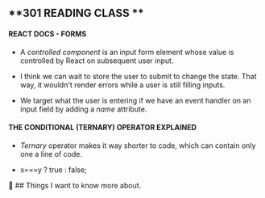 ## **301 READING CLASS **

#### **REACT DOCS - FORMS**

* A *controlled component* is an input form element whose value is controlled by React on subsequent user input.

* I think we can wait to store the user to submit to change the state. That way, it wouldn't render errors while a user is still filling inputs.

* We target what the user is entering if we have an event handler on an input field by adding a *name* attribute.

#### **THE CONDITIONAL (TERNARY) OPERATOR EXPLAINED**

* *Ternary* operator makes it way shorter to code, which can contain only one a line of code.

* x===y ? true : false;



:thinking: ## Things I want to know more about. 